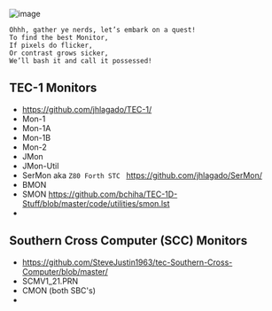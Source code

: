 ![image](https://github.com/user-attachments/assets/616c6158-64ea-4da9-b4a1-5c3974e01ffa)



```
Ohhh, gather ye nerds, let’s embark on a quest!
To find the best Monitor, 
If pixels do flicker,
Or contrast grows sicker,
We’ll bash it and call it possessed!
```

## TEC-1 Monitors 
- https://github.com/jhlagado/TEC-1/
- Mon-1
- Mon-1A
- Mon-1B
- Mon-2
- JMon
- JMon-Util
- SerMon aka `Z80 Forth STC `  https://github.com/jhlagado/SerMon/
- BMON
- SMON   https://github.com/bchiha/TEC-1D-Stuff/blob/master/code/utilities/smon.lst
- 

## Southern Cross Computer (SCC) Monitors 
- https://github.com/SteveJustin1963/tec-Southern-Cross-Computer/blob/master/
- SCMV1_21.PRN
- CMON (both SBC's)
- 


 


